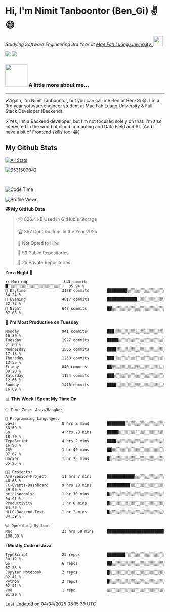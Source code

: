 # Hi, I'm Nimit Tanboontor (Ben_Gi) ✌😄
<p><em>Studying Software Engineering 3rd Year at <a href="https://en.mfu.ac.th/home.html"> Mae Fah Luang University.
</a><img src="https://media.giphy.com/media/WUlplcMpOCEmTGBtBW/giphy.gif" width="30"> </em></p>


[![](https://img.shields.io/badge/linkedin-%230077B5.svg?style=for-the-badge&logo=linkedin)]([https://www.linkedin.com/in/thanaphoom-babparn/](https://www.linkedin.com/in/nimit-tanbooutor-798139246/))
[![](https://img.shields.io/badge/Medium-12100E?style=for-the-badge&logo=medium&logoColor=white)](https://medium.com/@nimittanbooutor)

### <img src="https://media.giphy.com/media/VgCDAzcKvsR6OM0uWg/giphy.gif" width="70"> A little more about me...  

<hr> <!-- Horizontal line -->

&#10004;Again, I'm Nimit Tanboontor, but you can call me Ben or Ben-Gi 😁. I'm a 3rd year software engineer student at Mae Fah Luang University & Full Stack Developer (Backend).

&#10007;Yes, I'm a Backend developer, but I'm not focused solely on that. I'm also interested in the world of cloud computing and Data Field and AI. (And I have a bit of Frontend skills too! 😂)


## My Github Stats

[![All Stats](https://github-readme-stats.vercel.app/api?username=6531503042&show_icons=true&theme=algolia)](https://github.com/6531503042)

<p><img align="center" src="https://github-readme-streak-stats.herokuapp.com/?user=6531503042&" alt="6531503042" /></p>

<br />


<!--START_SECTION:waka-->
![Code Time](http://img.shields.io/badge/Code%20Time-433%20hrs%2036%20mins-blue)

![Profile Views](http://img.shields.io/badge/Profile%20Views-2-blue)

**🐱 My GitHub Data** 

> 📦 826.4 kB Used in GitHub's Storage 
 > 
> 🏆 367 Contributions in the Year 2025
 > 
> 🚫 Not Opted to Hire
 > 
> 📜 53 Public Repositories 
 > 
> 🔑 25 Private Repositories 
 > 
**I'm a Night 🦉** 

```text
🌞 Morning                543 commits         █░░░░░░░░░░░░░░░░░░░░░░░░   05.94 % 
🌆 Daytime                3128 commits        █████████░░░░░░░░░░░░░░░░   34.24 % 
🌃 Evening                4817 commits        █████████████░░░░░░░░░░░░   52.73 % 
🌙 Night                  647 commits         ██░░░░░░░░░░░░░░░░░░░░░░░   07.08 % 
```
📅 **I'm Most Productive on Tuesday** 

```text
Monday                   941 commits         ███░░░░░░░░░░░░░░░░░░░░░░   10.30 % 
Tuesday                  1927 commits        █████░░░░░░░░░░░░░░░░░░░░   21.09 % 
Wednesday                1565 commits        ████░░░░░░░░░░░░░░░░░░░░░   17.13 % 
Thursday                 1238 commits        ███░░░░░░░░░░░░░░░░░░░░░░   13.55 % 
Friday                   840 commits         ██░░░░░░░░░░░░░░░░░░░░░░░   09.20 % 
Saturday                 1154 commits        ███░░░░░░░░░░░░░░░░░░░░░░   12.63 % 
Sunday                   1470 commits        ████░░░░░░░░░░░░░░░░░░░░░   16.09 % 
```


📊 **This Week I Spent My Time On** 

```text
🕑︎ Time Zone: Asia/Bangkok

💬 Programming Languages: 
Java                     8 hrs 2 mins        ████████░░░░░░░░░░░░░░░░░   33.69 % 
Go                       4 hrs 28 mins       █████░░░░░░░░░░░░░░░░░░░░   18.79 % 
TypeScript               4 hrs 2 mins        ████░░░░░░░░░░░░░░░░░░░░░   16.93 % 
CSV                      1 hr 49 mins        ██░░░░░░░░░░░░░░░░░░░░░░░   07.67 % 
Docker                   1 hr 25 mins        █░░░░░░░░░░░░░░░░░░░░░░░░   05.95 % 

🐱‍💻 Projects: 
ATA-Senior-Project       11 hrs 7 mins       ████████████░░░░░░░░░░░░░   46.68 % 
FC-Events-Dashboard      9 hrs 18 mins       ██████████░░░░░░░░░░░░░░░   39.05 % 
bricksocoolxd            1 hr 10 mins        █░░░░░░░░░░░░░░░░░░░░░░░░   04.91 % 
Productivity             1 hr 8 mins         █░░░░░░░░░░░░░░░░░░░░░░░░   04.79 % 
HLLC-Backend-Test        1 hr 2 mins         █░░░░░░░░░░░░░░░░░░░░░░░░   04.39 % 

💻 Operating System: 
Mac                      23 hrs 50 mins      █████████████████████████   100.00 % 
```

**I Mostly Code in Java** 

```text
TypeScript               25 repos            ████████░░░░░░░░░░░░░░░░░   30.12 % 
Go                       6 repos             ██░░░░░░░░░░░░░░░░░░░░░░░   07.23 % 
Jupyter Notebook         2 repos             █░░░░░░░░░░░░░░░░░░░░░░░░   02.41 % 
Python                   2 repos             █░░░░░░░░░░░░░░░░░░░░░░░░   02.41 % 
Vue                      1 repo              ░░░░░░░░░░░░░░░░░░░░░░░░░   01.20 % 
```




 Last Updated on 04/04/2025 08:15:39 UTC
<!--END_SECTION:waka-->
